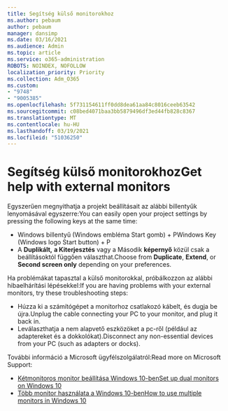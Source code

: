 ```yaml
---
title: Segítség külső monitorokhoz
ms.author: pebaum
author: pebaum
manager: dansimp
ms.date: 03/16/2021
ms.audience: Admin
ms.topic: article
ms.service: o365-administration
ROBOTS: NOINDEX, NOFOLLOW
localization_priority: Priority
ms.collection: Adm_O365
ms.custom:
- "9748"
- "9005385"
ms.openlocfilehash: 5f731154611ff0dd8dea61aa84c8016ceeb63542
ms.sourcegitcommit: c08bed4071baa3bb5879496df3ed44fb828c8367
ms.translationtype: MT
ms.contentlocale: hu-HU
ms.lasthandoff: 03/19/2021
ms.locfileid: "51036250"
---
```

# <a name="get-help-with-external-monitors"></a><span data-ttu-id="a53a8-102">Segítség külső monitorokhoz</span><span class="sxs-lookup"><span data-stu-id="a53a8-102">Get help with external monitors</span></span>

<span data-ttu-id="a53a8-103">Egyszerűen megnyithatja a projekt beállításait az alábbi billentyűk lenyomásával egyszerre:</span><span class="sxs-lookup"><span data-stu-id="a53a8-103">You can easily open your project settings by pressing the following keys at the same time:</span></span>

- <span data-ttu-id="a53a8-104">Windows billentyű (Windows embléma Start gomb) + P</span><span class="sxs-lookup"><span data-stu-id="a53a8-104">Windows Key (Windows logo Start button) + P</span></span>
- <span data-ttu-id="a53a8-105">A **Duplikált,** **a Kiterjesztés** vagy a Második **képernyő** közül csak a beállításoktól függően választhat.</span><span class="sxs-lookup"><span data-stu-id="a53a8-105">Choose from **Duplicate**, **Extend**, or **Second screen only** depending on your preferences.</span></span>

<span data-ttu-id="a53a8-106">Ha problémákat tapasztal a külső monitorokkal, próbálkozzon az alábbi hibaelhárítási lépésekkel:</span><span class="sxs-lookup"><span data-stu-id="a53a8-106">If you are having problems with your external monitors, try these troubleshooting steps:</span></span>

- <span data-ttu-id="a53a8-107">Húzza ki a számítógépet a monitorhoz csatlakozó kábelt, és dugja be újra.</span><span class="sxs-lookup"><span data-stu-id="a53a8-107">Unplug the cable connecting your PC to your monitor, and plug it back in.</span></span>
- <span data-ttu-id="a53a8-108">Leválaszthatja a nem alapvető eszközöket a pc-ről (például az adaptereket és a dokkolókat).</span><span class="sxs-lookup"><span data-stu-id="a53a8-108">Disconnect any non-essential devices from your PC (such as adapters or docks).</span></span>

<span data-ttu-id="a53a8-109">További információ a Microsoft ügyfélszolgálatról:</span><span class="sxs-lookup"><span data-stu-id="a53a8-109">Read more on Microsoft Support:</span></span>

- [<span data-ttu-id="a53a8-110">Kétmonitoros monitor beállítása Windows 10-ben</span><span class="sxs-lookup"><span data-stu-id="a53a8-110">Set up dual monitors on Windows 10</span></span>](https://support.microsoft.com/windows/set-up-dual-monitors-on-windows-10-3d5c15dc-cc63-d850-aeb6-b41778147554)
- [<span data-ttu-id="a53a8-111">Több monitor használata a Windows 10-ben</span><span class="sxs-lookup"><span data-stu-id="a53a8-111">How to use multiple monitors in Windows 10</span></span>](https://support.microsoft.com/windows/how-to-use-multiple-monitors-in-windows-10-329c6962-5a4d-b481-7baa-bec9671f728a)

